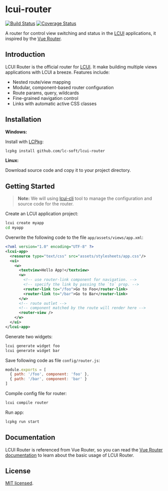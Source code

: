 # lcui-router

[![Build Status](https://travis-ci.org/lc-soft/lcui-router.svg?branch=master)](https://travis-ci.org/lc-soft/lcui-router)
[![Coverage Status](https://coveralls.io/repos/github/lc-soft/lcui-router/badge.svg?branch=master)](https://coveralls.io/github/lc-soft/lcui-router?branch=master)

A router for control view switching and status in the [LCUI](https://github.com/lc-soft/LCUI) applications, it inspired by the [Vue Router](https://github.com/vuejs/vue-router/blob/dev/dist/vue-router.esm.js).

## Introduction

LCUI Router is the official router for [LCUI](https://github.com/lc-soft/LCUI). It make building multiple views applications with LCUI a breeze. Features include:

- Nested route/view mapping
- Modular, component-based router configuration
- Route params, query, wildcards
- Fine-grained navigation control
- Links with automatic active CSS classes

## Installation

**Windows:**

Install with [LCPkg](https://github.com/lc-soft/lcpkg):

```bash
lcpkg install github.com/lc-soft/lcui-router
```

**Linux:**

Download source code and copy it to your project directory.

## Getting Started

> **Note:** We will using [lcui-cli](https://github.com/lc-ui/lcui-cli) tool to manage the configuration and source code for the router.

Create an LCUI application project:

``` bash
lcui create myapp
cd myapp
```

Overwrite the following code to the file `app/assets/views/app.xml`:

```xml
<?xml version="1.0" encoding="UTF-8" ?>
<lcui-app>
  <resource type="text/css" src="assets/stylesheets/app.css"/>
  <ui>
    <w>
      <textview>Hello App!</textview>
      <w>
        <!-- use router-link component for navigation. -->
        <!-- specify the link by passing the `to` prop. -->
        <router-link to="/foo">Go to Foo</router-link>
        <router-link to="/bar">Go to Bar</router-link>
      </w>
      <!-- route outlet -->
      <!-- component matched by the route will render here -->
      <router-view />
    </w>
  </ui>
</lcui-app>
```

Generate two widgets:

```bash
lcui generate widget foo
lcui generate widget bar
```

Save following code as file `config/router.js`:

```js
module.exports = [
  { path: '/foo', component: 'foo' },
  { path: '/bar', component: 'bar' }
]
```

Compile config file for router:

```bash
lcui compile router
```

Run app:

``` bash
lcpkg run start
```

## Documentation

LCUI Router is referenced from Vue Router, so you can read the [Vue Router documentation]((https://router.vuejs.org/)) to learn about the basic usage of LCUI Router.

## License

[MIT licensed](LICENSE).
